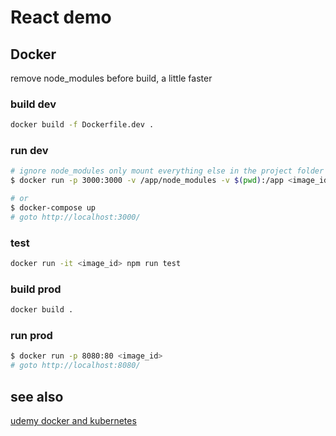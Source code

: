 # React demo

## Docker

remove node_modules before build, a little faster

### build dev

```bash
docker build -f Dockerfile.dev .
```

### run dev

```bash
# ignore node_modules only mount everything else in the project folder $(pwd) to /app in the container
$ docker run -p 3000:3000 -v /app/node_modules -v $(pwd):/app <image_id>

# or
$ docker-compose up
# goto http://localhost:3000/
```

### test

```bash
docker run -it <image_id> npm run test
```

### build prod

```bash
docker build .
```

### run prod

```bash
$ docker run -p 8080:80 <image_id>
# goto http://localhost:8080/
```

## see also

[udemy docker and kubernetes](https://www.udemy.com/docker-and-kubernetes-the-complete-guide/learn/v4/content)
